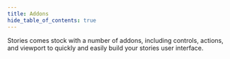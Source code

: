 ```yaml
---
title: Addons
hide_table_of_contents: true
---
```


<head>
  <title>Addons | Stories Extentions Building Components</title>
  <meta
    name="description"
    content="Stories comes stock with a number of addons, including controls, actions, and viewport to quickly and easily build your stories user interface."
  />
  <style>{`
    :root {
      --doc-item-container-width: 60rem;
    }
  `}</style>
</head>

Stories comes stock with a number of addons, including controls, actions, and viewport to quickly and easily build your stories user interface.
